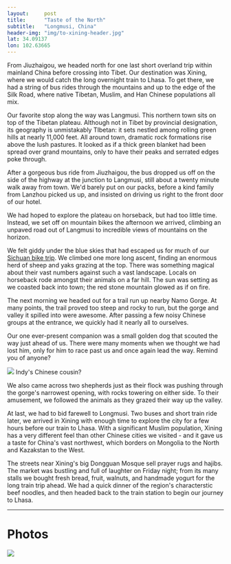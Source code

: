 ```yaml
---
layout: 	post
title:  	"Taste of the North"
subtitle:   "Longmusi, China"
header-img: "img/to-xining-header.jpg"
lat: 34.09137
lon: 102.63665
---
```


From Jiuzhaigou, we headed north for one last short overland trip within mainland China before crossing into Tibet. Our destination was Xining, where we would catch the long overnight train to Lhasa. To get there, we had a string of bus rides through the mountains and up to the edge of the Silk Road, where native Tibetan, Muslim, and Han Chinese populations all mix.

Our favorite stop along the way was Langmusi. This northern town sits on top of the Tibetan plateau. Although not in Tibet by provincial designation, its geography is unmistakably TIbetan: it sets nestled among rolling green hills at nearly 11,000 feet. All around town, dramatic rock formations rise above the lush pastures. It looked as if a thick green blanket had been spread over grand mountains, only to have their peaks and serrated edges poke through. 

After a gorgeous bus ride from Jiuzhaigou, the bus dropped us off on the side of the highway at the junction to Langmusi, still about a twenty minute walk away from town. We'd barely put on our packs, before a kind family from Lanzhou picked us up, and insisted on driving us right to the front door of our hotel. 

We had hoped to explore the plateau on horseback, but had too little time. Instead, we set off on mountain bikes the afternoon we arrived, climbing an unpaved road out of Langmusi to incredible views of mountains on the horizon. 

We felt giddy under the blue skies that had escaped us for much of our [Sichuan bike trip](/steffen-adventures/2015/08/07/epic-bike/). We climbed one more long ascent, finding an enormous herd of sheep and yaks grazing at the top. There was something magical about their vast numbers against such a vast landscape. Locals on horseback rode amongst their animals on a far hill. The sun was setting as we coasted back into town; the red stone mountain glowed as if on fire.

The next morning we headed out for a trail run up nearby Namo Gorge. At many points, the trail proved too steep and rocky to run, but the gorge and valley it spilled into were awesome. After passing a few noisy Chinese groups at the entrance, we quickly had it nearly all to ourselves. 

Our one ever-present companion was a small golden dog that scouted the way just ahead of us. There were many moments when we thought we had lost him, only for him to race past us and once again lead the way. Remind you of anyone? 

<img src="{{ site.baseurl }}/img/to-xining-dog.jpg">
<span class="caption text-muted">Indy's Chinese cousin?</span> 

We also came across two shepherds just as their flock was pushing through the gorge's narrowest opening, with rocks towering on either side. To their amusement, we followed the animals as they grazed their way up the valley. 

At last, we had to bid farewell to Longmusi. Two buses and short train ride later, we arrived in Xining with enough time to explore the city for a few hours before our train to Lhasa. With a significant Muslim population, Xining has a very different feel than other Chinese cities we visited - and it gave us a taste for China's vast northwest, which borders on Mongolia to the North and Kazakstan to the West.

The streets near Xining's big Dongguan Mosque sell prayer rugs and hajibs. The market was bustling and full of laughter on Friday night; from its many stalls we bought fresh bread, fruit, walnuts, and handmade yogurt for the long train trip ahead. We had a quick dinner of the region's characterstic beef noodles, and then headed back to the train station to begin our journey to Lhasa.

---

# Photos 

<img src="{{ site.baseurl }}/img/to-xining-collage.jpg">





